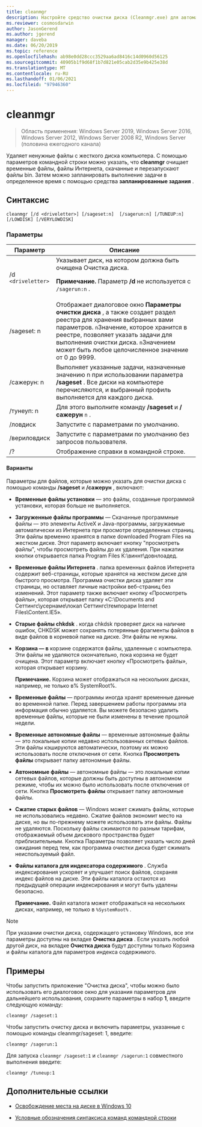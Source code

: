 ```yaml
---
title: cleanmgr
description: Настройте средство очистки диска (Cleanmgr.exe) для автоматической очистки определенных файлов.
ms.reviewer: cosmosdarwin
author: JasonGerend
ms.author: jgerend
manager: daveba
ms.date: 06/20/2019
ms.topic: reference
ms.openlocfilehash: ab98e0dd28ccc3529aa6ad8416c14d0960d56125
ms.sourcegitcommit: 40905b1f9d68f1b7d821e05cab2d35e9b425e38d
ms.translationtype: MT
ms.contentlocale: ru-RU
ms.lasthandoff: 01/06/2021
ms.locfileid: "97946360"
---
```

# <a name="cleanmgr"></a>cleanmgr

> Область применения: Windows Server 2019, Windows Server 2016, Windows Server 2012, Windows Server 2008 R2, Windows Server (половина ежегодного канала)

Удаляет ненужные файлы с жесткого диска компьютера. С помощью параметров командной строки можно указать, что **cleanmgr** очищает временные файлы, файлы Интернета, скачанные и перезапускают файлы bin. Затем можно запланировать выполнение задачи в определенное время с помощью средства **запланированные задания** .

## <a name="syntax"></a>Синтаксис

```
cleanmgr [/d <driveletter>] [/sageset:n]  [/sagerun:n] [/TUNEUP:n] [/LOWDISK] [/VERYLOWDISK]
```

### <a name="parameters"></a>Параметры

| Параметр | Описание |
| --------- | ----------- |
| /d `<driveletter>` | Указывает диск, на котором должна быть очищена Очистка диска.<p>**Примечание.** Параметр **/d** не используется с `/sagerun:n` . |
| /sageset: n | Отображает диалоговое окно **Параметры очистки диска** , а также создает раздел реестра для хранения выбранных вами параметров. `n`Значение, которое хранится в реестре, позволяет указать задачи для выполнения очистки диска. `n`Значением может быть любое целочисленное значение от 0 до 9999. |
| /сажерун: n | Выполняет указанные задачи, назначенные значению n при использовании параметра **/sageset** . Все диски на компьютере перечисляются, и выбранный профиль выполняется для каждого диска. |
| /тунеуп: n | Для этого выполните команду **/sageset** и **/сажерун** `n` . |
| /ловдиск | Запустите с параметрами по умолчанию. |
| /вериловдиск | Запустите с параметрами по умолчанию без запросов пользователя. |
| /? | Отображение справки в командной строке. |

#### <a name="options"></a>Варианты

Параметры для файлов, которые можно указать для очистки диска с помощью команды **/sageset** и **/сажерун** , включают:

- **Временные файлы установки** — это файлы, созданные программой установки, которая больше не выполняется.

- **Загруженные файлы программы** — Скачанные программные файлы — это элементы ActiveX и Java-программы, загружаемые автоматически из Интернета при просмотре определенных страниц. Эти файлы временно хранятся в папке downloaded Program Files на жестком диске. Этот параметр включает кнопку "просмотреть файлы", чтобы просмотреть файлы до их удаления. При нажатии кнопки открывается папка Program Files К:\виннт\довнлоадед.

- **Временные файлы Интернета** . папка временных файлов Интернета содержит веб-страницы, которые хранятся на жестком диске для быстрого просмотра. Программа очистки диска удаляет эти страницы, но оставляет личные настройки веб-страниц без изменений. Этот параметр также включает кнопку «Просмотреть файлы», которая открывает папку «C:\Documents and Сеттингс\усернаме\локал Сеттингс\темпорари Internet Files\Content.IE5».

- **Старые файлы chkdsk** . когда chkdsk проверяет диск на наличие ошибок, CHKDSK может сохранять потерянные фрагменты файлов в виде файлов в корневой папке на диске. Эти файлы не нужны.

- **Корзина — в** корзине содержатся файлы, удаленные с компьютера. Эти файлы не удаляются окончательно, пока корзина не будет очищена. Этот параметр включает кнопку «Просмотреть файлы», которая открывает корзину.<p>**Примечание.** Корзина может отображаться на нескольких дисках, например, не только в% SystemRoot%.

- **Временные файлы** — программы иногда хранят временные данные во временной папке. Перед завершением работы программы эта информация обычно удаляется. Вы можете безопасно удалить временные файлы, которые не были изменены в течение прошлой недели.

- **Временные автономные файлы** — временные автономные файлы — это локальные копии недавно использованных сетевых файлов. Эти файлы кэшируются автоматически, поэтому их можно использовать после отключения от сети. Кнопка **Просмотреть файлы** открывает папку автономные файлы.

- **Автономные файлы** — автономные файлы — это локальные копии сетевых файлов, которые должны быть доступны в автономном режиме, чтобы их можно было использовать после отключения от сети. Кнопка **Просмотреть файлы** открывает папку автономные файлы.

- **Сжатие старых файлов** — Windows может сжимать файлы, которые не использовались недавно. Сжатие файлов экономит место на диске, но вы по-прежнему можете использовать эти файлы. Файлы не удаляются. Поскольку файлы сжимаются по разным тарифам, отображаемый объем дискового пространства будет приблизительным. Кнопка Параметры позволяет указать число дней ожидания перед тем, как программа очистки диска будет сжимать неиспользуемый файл.

- **Файлы каталога для индексатора содержимого** . Служба индексирования ускоряет и улучшает поиск файлов, сохраняя индекс файлов на диске. Эти файлы каталога остаются из предыдущей операции индексирования и могут быть удалены безопасно.<p>**Примечание.** Файл каталога может отображаться на нескольких дисках, например, не только в `%SystemRoot%` .

>[!NOTE]
> При указании очистки диска, содержащего установку Windows, все эти параметры доступны на вкладке **Очистка диска** . Если указать любой другой диск, на вкладке **Очистка диска** будут доступны только Корзина и файлы каталога для параметров индекса содержимого.

## <a name="examples"></a>Примеры

Чтобы запустить приложение "Очистка диска", чтобы можно было использовать его диалоговое окно для указания параметров для дальнейшего использования, сохраните параметры в набор **1**, введите следующую команду:

```
cleanmgr /sageset:1
```

Чтобы запустить очистку диска и включить параметры, указанные с помощью команды cleanmgr/sageset: 1, введите:

```
cleanmgr /sagerun:1
```

Для запуска `cleanmgr /sageset:1` и `cleanmgr /sagerun:1` совместного выполнения введите:

```
cleanmgr /tuneup:1
```

## <a name="additional-references"></a>Дополнительные ссылки

- [Освобождение места на диске в Windows 10](https://support.microsoft.com/help/12425/windows-10-free-up-drive-space)

- [Условные обозначения синтаксиса команд командной строки](command-line-syntax-key.md)
